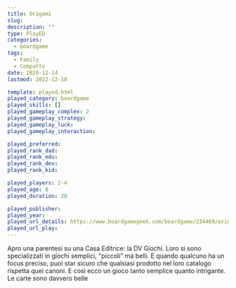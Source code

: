 ```yaml
---
title: Origami
slug: 
description: ""
type: PlayED
categories:
  - boardgame
tags:
  - Family
  - Compatto
date: 2020-12-14
lastmod: 2022-12-18

template: played.html
played_category: boardgame
played_skills: []
played_gameplay_complex: 2
played_gameplay_strategy:
played_gameplay_luck:
played_gameplay_interaction:

played_preferred:
played_rank_dad: 
played_rank_edu: 
played_rank_dev: 
played_rank_kid: 

played_players: 2-4
played_age: 8
played_duration: 20

played_publisher: 
played_year: 
played_url_details: https://www.boardgamegeek.com/boardgame/234469/origami
played_url_play: 
---
```


Apro una parentesi su una Casa Editrice: la DV Giochi.
Loro si sono specializzati in giochi semplici, "piccoli" ma belli.
E quando qualcuno ha un focus preciso, puoi star sicuro che qualsiasi prodotto nel loro catalogo rispetta quei canoni.
E così ecco un gioco tanto semplice quanto intrigante.
Le carte sono davvero belle




